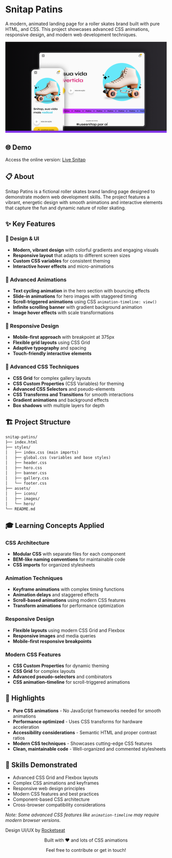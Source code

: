 # Snitap Patins 

A modern, animated landing page for a roller skates brand built with pure HTML, and CSS. This project showcases advanced CSS animations, responsive design, and modern web development techniques.

![Snitap Patins Preview](./assets/images/cover.png)

## 🌐 Demo

Access the online version: [Live Snitap](https://maurodiogodev.github.io/snitap/) 

## 📋 About

Snitap Patins is a fictional roller skates brand landing page designed to demonstrate modern web development skills. The project features a vibrant, energetic design with smooth animations and interactive elements that capture the fun and dynamic nature of roller skating.

## ✨ Key Features

### 🎨 Design & UI
- **Modern, vibrant design** with colorful gradients and engaging visuals
- **Responsive layout** that adapts to different screen sizes
- **Custom CSS variables** for consistent theming
- **Interactive hover effects** and micro-animations

### 🔄 Advanced Animations
- **Text cycling animation** in the hero section with bouncing effects
- **Slide-in animations** for hero images with staggered timing
- **Scroll-triggered animations** using CSS `animation-timeline: view()`
- **Infinite scrolling banner** with gradient background animation
- **Image hover effects** with scale transformations

### 📱 Responsive Design
- **Mobile-first approach** with breakpoint at 375px
- **Flexible grid layouts** using CSS Grid
- **Adaptive typography** and spacing
- **Touch-friendly interactive elements**

### 🎯 Advanced CSS Techniques
- **CSS Grid** for complex gallery layouts
- **CSS Custom Properties** (CSS Variables) for theming
- **Advanced CSS Selectors** and pseudo-elements
- **CSS Transforms and Transitions** for smooth interactions
- **Gradient animations** and background effects
- **Box shadows** with multiple layers for depth

## 🏗️ Project Structure

```
snitap-patins/
├── index.html
├── styles/
│   ├── index.css (main imports)
│   ├── global.css (variables and base styles)
│   ├── header.css
│   ├── hero.css
│   ├── banner.css
│   ├── gallery.css
│   └── footer.css
├── assets/
│   ├── icons/
│   ├── images/
│   └── hero/
└── README.md
```

## 🎓 Learning Concepts Applied

### CSS Architecture
- **Modular CSS** with separate files for each component
- **BEM-like naming conventions** for maintainable code
- **CSS imports** for organized stylesheets

### Animation Techniques
- **Keyframe animations** with complex timing functions
- **Animation delays** and staggered effects
- **Scroll-based animations** using modern CSS features
- **Transform animations** for performance optimization

### Responsive Design
- **Flexible layouts** using modern CSS Grid and Flexbox
- **Responsive images** and media queries
- **Mobile-first responsive breakpoints**

### Modern CSS Features
- **CSS Custom Properties** for dynamic theming
- **CSS Grid** for complex layouts
- **Advanced pseudo-selectors** and combinators
- **CSS animation-timeline** for scroll-triggered animations

## 🌟 Highlights

- **Pure CSS animations** - No JavaScript frameworks needed for smooth animations
- **Performance optimized** - Uses CSS transforms for hardware acceleration
- **Accessibility considerations** - Semantic HTML and proper contrast ratios
- **Modern CSS techniques** - Showcases cutting-edge CSS features
- **Clean, maintainable code** - Well-organized and commented stylesheets

## 🎯 Skills Demonstrated

- Advanced CSS Grid and Flexbox layouts
- Complex CSS animations and keyframes
- Responsive web design principles
- Modern CSS features and best practices
- Component-based CSS architecture
- Cross-browser compatibility considerations

*Note: Some advanced CSS features like `animation-timeline` may require modern browser versions.*

Design UI/UX by [Rocketseat](https://www.rocketseat.com.br/)

<div align="center"> <p>Built with ❤️ and lots of CSS animations</p> <p>Feel free to contribute or get in touch!</p> </div>
